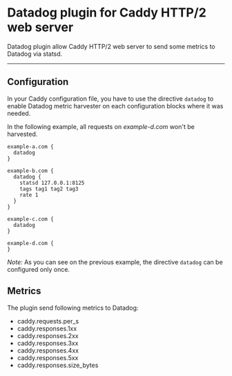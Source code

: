 # Datadog plugin for Caddy HTTP/2 web server

Datadog plugin allow Caddy HTTP/2 web server to send some metrics to Datadog via statsd.
*****


## Configuration
In your Caddy configuration file, you have to use the directive `datadog`
to enable Datadog metric harvester on each configuration blocks where it
was needed.

In the following example, all requests on _example-d.com_ won't be harvested.

    example-a.com {
      datadog
    }

    example-b.com {
      datadog {
        statsd 127.0.0.1:8125
        tags tag1 tag2 tag3
        rate 1
      }
    }

    example-c.com {
      datadog
    }

    example-d.com {
    }

*Note:* As you can see on the previous example, the directive `datadog`
can be configured only once.



## Metrics
The plugin send following metrics to Datadog:

  - caddy.requests.per_s
  - caddy.responses.1xx
  - caddy.responses.2xx
  - caddy.responses.3xx
  - caddy.responses.4xx
  - caddy.responses.5xx
  - caddy.responses.size_bytes
